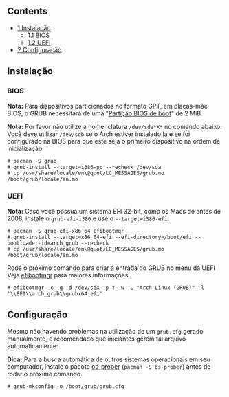 ## Contents

*   [1 Instalação](#Instala.C3.A7.C3.A3o)
    *   [1.1 BIOS](#BIOS)
    *   [1.2 UEFI](#UEFI)
*   [2 Configuração](#Configura.C3.A7.C3.A3o)

## Instalação

### BIOS

**Nota:** Para dispositivos particionados no formato GPT, em placas-mãe BIOS, o GRUB necessitará de uma "[Partição BIOS de boot](/index.php/GRUB#GPT_specific_instructions "GRUB")" de 2 MiB.

**Nota:** Por favor não utilize a nomenclatura `/dev/sda*X*` no comando abaixo. Você deve utilizar `/dev/sdb` se o Arch estiver instalado lá e se foi configurado na BIOS para que este seja o primeiro dispositivo na ordem de inicialização.

```
# pacman -S grub
# grub-install --target=i386-pc --recheck /dev/sda
# cp /usr/share/locale/en\@quot/LC_MESSAGES/grub.mo /boot/grub/locale/en.mo

```

### UEFI

**Nota:** Caso você possua um sistema EFI 32-bit, como os Macs de antes de 2008, instale o `grub-efi-i386` e use o `--target=i386-efi`.

```
# pacman -S grub-efi-x86_64 efibootmgr
# grub-install --target=x86_64-efi --efi-directory=/boot/efi --bootloader-id=arch_grub --recheck
# cp /usr/share/locale/en\@quot/LC_MESSAGES/grub.mo /boot/grub/locale/en.mo

```

Rode o próximo comando para criar a entrada do GRUB no menu da UEFI Veja [efibootmgr](/index.php/UEFI#efibootmgr "UEFI") para maiores informações.

```
# efibootmgr -c -g -d /dev/sdX -p Y -w -L "Arch Linux (GRUB)" -l '\\EFI\\arch_grub\\grubx64.efi'

```

## Configuração

Mesmo não havendo problemas na utilização de um `grub.cfg` gerado manualmente, é recomendado que iniciantes gerem tal arquivo automaticamente:

**Dica:** Para a busca automática de outros sistemas operacionais em seu computador, instale o pacote [os-prober](https://www.archlinux.org/packages/?name=os-prober) (`pacman -S os-prober`) antes de rodar o próximo comando.

```
# grub-mkconfig -o /boot/grub/grub.cfg

```
